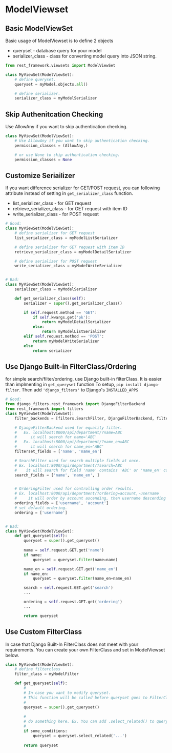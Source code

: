 # ModelViewset

## Basic ModelViewSet
Basic usage of ModelViewset is to define 2 objects
 * queryset - database query for your model
 * serializer_class - class for converting model query into JSON string.

```py
from rest_framework.viewsets import ModelViewSet

class MyViewSet(ModelViewSet):
    # define queryset. 
    queryset = myModel.objects.all()

    # define serializer.
    serializer_class = myModelSerializer
```

## Skip Authenitcation Checking
Use AllowAny if you want to skip authentication checking.
```py
class MyViewSet(ModelViewSet):
    # Use AllowAny if you want to skip authentication checking.
    permission_classes = (AllowAny,)

    # or use None to skip authentication checking.
    permission_classes = None
```

## Customize Seriailizer
If you want difference serializer for GET/POST request, you can following attribute instead of setting in `get_serializer_class` function.
 * list_serializer_class - for GET request
 * retrieve_serializer_class - for GET request with item ID
 * write_serializer_class - for POST request

```py
# Good:
class MyViewSet(ModelViewSet):
    # define serializer for GET request
    list_serializer_class = myModelListSerializer

    # define serializer for GET request with item ID
    retrieve_serializer_class = myModelDetailSerializer

    # define serializer for POST request
    write_serializer_class = myModelWriteSerializer


# Bad:
class MyViewSet(ModelViewSet):
    serializer_class = myModelSerializer

    def get_serializer_class(self):
        serializer = super().get_serializer_class()

        if self.request.method == 'GET':
            if self.kwargs.get('pk'):
                return myModelDetailSerializer
            else:
                return myModelListSerializer
        elif self.request.method == 'POST':
            return myModelWriteSerializer
        else
            return serializer
```


## Use Django Built-in FilterClass/Ordering
for simple search/filter/ordering, use Django built-in filterClass. It is easier than implmenting in `get_queryset` function
To setup, `pip install django-filter`. Then add `'django_filters'` to Django's `INSTALLED_APPS`

```py
# Good:
from django_filters.rest_framework import DjangoFilterBackend
from rest_framework import filters
class MyViewSet(ModelViewSet):
    filter_backends = [filters.SearchFilter, DjangoFilterBackend, filters.OrderingFilter]

    # DjangoFilterBackend used for equality filter.
    #   Ex. localhost:8000/api/department/?name=ABC 
    #      it will search for name='ABC'
    #   Ex. localhost:8000/api/department/?name_en=ABC 
    #      it will search for name_en='ABC'
    filterset_fields = ['name', 'name_en']

    # SearchFilter used for search multiple fields at once. 
    # Ex. localhost:8000/api/department/?search=ABC 
    #    it will search for field 'name' contains 'ABC' or 'name_en' contains 'ABC'
    search_fields = ['name', 'name_en', ]


    # OrderingFilter used for controlling order results.
    # Ex. localhost:8000/api/department/?ordering=account,-username
    #     it will order by account ascending, then username descending
    ordering_fields = ['username', 'account']
    # set default ordering.
    ordering = ['username']


# Bad:
class MyViewSet(ModelViewSet):
    def get_queryset(self):
        queryset = super().get_queryset()
        
        name = self.request.GET.get('name')
        if name:
            queryset = queryset.filter(name=name)

        name_en = self.request.GET.get('name_en')
        if name_en:
            queryset = queryset.filter(name_en=name_en)

        search = self.request.GET.get('search')
        ...

        ordering = self.request.GET.get('ordering')
        ...

        return queryset

```

## Use Custom FilterClass
In case that Django Built-In FilterClass does not meet with your requirements. You can create your own FilterClass and set in ModelViewset below.
```py
class MyViewSet(ModelViewSet):
    # define filterclass
    filter_class = myModelFilter

    def get_queryset(self):
        #
        # In case you want to modify queryset. 
        # This function will be called before queryset goes to FilterClass
        #
        queryset = super().get_queryset()
        
        #
        # do something here. Ex. You can add .select_related() to queryset in some conditions.
        # 
        if some_conditions:
            queryset = queryset.select_related('...')
        
        return queryset
```
